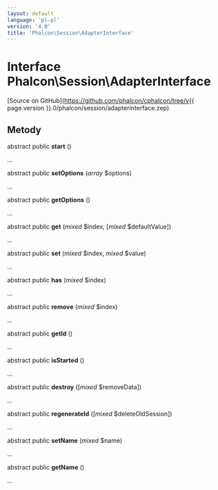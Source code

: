 ```yaml
---
layout: default
language: 'pl-pl'
version: '4.0'
title: 'Phalcon\Session\AdapterInterface'
---
```

# Interface **Phalcon\Session\AdapterInterface**

[Source on GitHub](https://github.com/phalcon/cphalcon/tree/v{{ page.version }}.0/phalcon/session/adapterinterface.zep)

## Metody

abstract public **start** ()

...

abstract public **setOptions** (*array* $options)

...

abstract public **getOptions** ()

...

abstract public **get** (*mixed* $index, [*mixed* $defaultValue])

...

abstract public **set** (*mixed* $index, *mixed* $value)

...

abstract public **has** (*mixed* $index)

...

abstract public **remove** (*mixed* $index)

...

abstract public **getId** ()

...

abstract public **isStarted** ()

...

abstract public **destroy** ([*mixed* $removeData])

...

abstract public **regenerateId** ([*mixed* $deleteOldSession])

...

abstract public **setName** (*mixed* $name)

...

abstract public **getName** ()

...